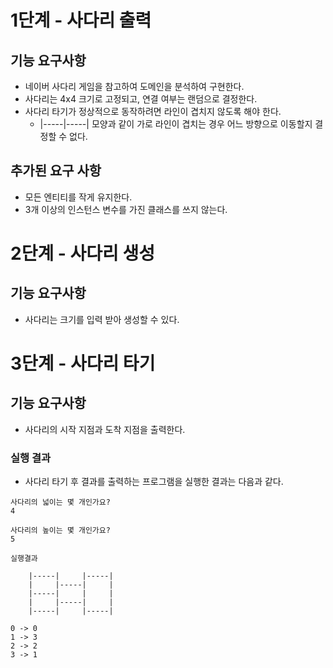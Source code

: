 # 1단계 - 사다리 출력

## 기능 요구사항

- 네이버 사다리 게임을 참고하여 도메인을 분석하여 구현한다.
- 사다리는 4x4 크기로 고정되고, 연결 여부는 랜덤으로 결정한다.
- 사다리 타기가 정상적으로 동작하려면 라인이 겹치지 않도록 해야 한다.
  - |-----|-----| 모양과 같이 가로 라인이 겹치는 경우 어느 방향으로 이동할지 결정할 수 없다.

## 추가된 요구 사항

- 모든 엔티티를 작게 유지한다.
- 3개 이상의 인스턴스 변수를 가진 클래스를 쓰지 않는다.

# 2단계 - 사다리 생성

## 기능 요구사항

- 사다리는 크기를 입력 받아 생성할 수 있다.

# 3단계 - 사다리 타기

## 기능 요구사항

- 사다리의 시작 지점과 도착 지점을 출력한다.

### 실행 결과

- 사다리 타기 후 결과를 출력하는 프로그램을 실행한 결과는 다음과 같다.

```text
사다리의 넓이는 몇 개인가요?
4

사다리의 높이는 몇 개인가요?
5

실행결과

    |-----|     |-----|
    |     |-----|     |
    |-----|     |     |
    |     |-----|     |
    |-----|     |-----|

0 -> 0
1 -> 3
2 -> 2
3 -> 1
```
